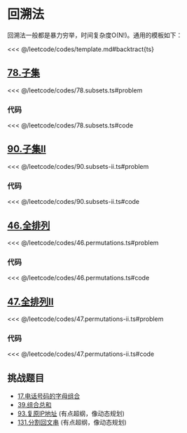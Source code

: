 # 回溯法

回溯法一般都是暴力穷举，时间复杂度O(N!)。通用的模板如下：

<<< @/leetcode/codes/template.md#backtract{ts}

## [78.子集](https://leetcode.cn/problems/subsets/description/)

<<< @/leetcode/codes/78.subsets.ts#problem

### 代码
<<< @/leetcode/codes/78.subsets.ts#code

## [90.子集Ⅱ](https://leetcode.cn/problems/subsets-ii/)

<<< @/leetcode/codes/90.subsets-ii.ts#problem

### 代码
<<< @/leetcode/codes/90.subsets-ii.ts#code

## [46.全排列](https://leetcode.cn/problems/permutations/)


<<< @/leetcode/codes/46.permutations.ts#problem

### 代码
<<< @/leetcode/codes/46.permutations.ts#code

## [47.全排列Ⅱ](https://leetcode.cn/problems/permutations-ii/description/)


<<< @/leetcode/codes/47.permutations-ii.ts#problem

### 代码
<<< @/leetcode/codes/47.permutations-ii.ts#code

## 挑战题目
- [17.电话号码的字母组合](https://leetcode.cn/problems/letter-combinations-of-a-phone-number/description/)
- [39.组合总和](https://leetcode.cn/problems/combination-sum/description/)
- [93.复原IP地址](https://leetcode.cn/problems/restore-ip-addresses/description/) (有点超纲，像动态规划)
- [131.分割回文串](https://leetcode.cn/problems/palindrome-partitioning/description/) (有点超纲，像动态规划)